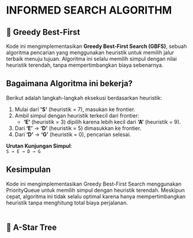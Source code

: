# INFORMED SEARCH ALGORITHM

## 📌 Greedy Best-First
Kode ini mengimplementasikan **Greedy Best-First Search (GBFS)**, sebuah algoritma pencarian yang menggunakan heuristik untuk memilih jalur terbaik menuju tujuan. Algoritma ini selalu memilih simpul dengan nilai heuristik terendah, tanpa mempertimbangkan biaya sebenarnya.

## Bagaimana Algoritma ini bekerja?
Berikut adalah langkah-langkah eksekusi berdasarkan heuristik:
1.  Mulai dari **'S'** (heuristik = 7), masukan ke frontier.
2.  Ambil simpul dengan heuristik terkecil dari frontier:
     - **‘E’** (heuristik = 3) dipilih karena lebih kecil dari **‘A’** (heuristik = 9).
3.  Dari **‘E’** → **‘D’** (heuristik = 5) dimasukkan ke frontier.
4.  Dari **‘D’** → **‘G’** (heuristik = 0), pencarian selesai.

**Urutan Kunjungan Simpul**:<br>
```S → E → D → G```

## Kesimpulan
Kode ini mengimplementasikan Greedy Best-First Search menggunakan PriorityQueue untuk memilih simpul dengan heuristik terendah. Meskipun cepat, algoritma ini tidak selalu optimal karena hanya mempertimbangkan heuristik tanpa menghitung total biaya perjalanan.
<br><br>
## 📌 A-Star Tree
